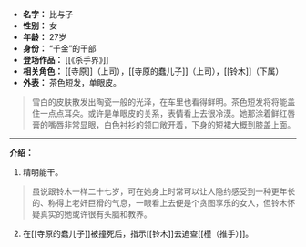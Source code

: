 
- **名字：** 比与子
- **性别：** 女
- **年龄：** 27岁
- **身份：** “千金”的干部
- **登场作品：** [[《杀手界》]]
- **相关角色：** [[寺原]]（上司），[[寺原的蠢儿子]]（上司），[[铃木]]（下属）
- **外表：** 茶色短发，单眼皮。

> 雪白的皮肤散发出陶瓷一般的光泽，在车里也看得鲜明。茶色短发将将能盖住一点点耳朵。或许是单眼皮的关系，表情看上去很冷漠。她那涂着鲜红唇膏的嘴唇非常显眼，白色衬衫的领口敞开着，下身的短裙大概到膝盖上面。

---

**介绍：** 

1. 精明能干。

> 虽说跟铃木一样二十七岁，可在她身上时常可以让人隐约感受到一种更年长的、称得上老奸巨猾的气息，一眼看上去便是个贪图享乐的女人，但铃木怀疑真实的她或许很有头脑和教养。

2. 在[[寺原的蠢儿子]]被撞死后，指示[[铃木]]去追查[[槿（推手）]]。